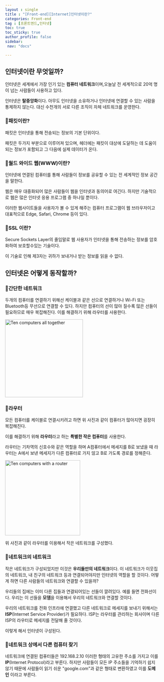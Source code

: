```yaml
---
layout : single
title : "[Front-end][Internet]인터넷이란?"
categories: Front-end
tag : [프론트엔드,인터넷] 
toc: true
toc_sticky: true
author_profile: false
sidebar:
 nav: "docs"

---
```


## 인터넷이란 무엇일까?

인터넷은 세계에서 가장 인기 있는 **컴퓨터 네트워크**이며,오늘날 전 세계적으로 20억 명이 넘는 사람들이 사용하고 있다.

인터넷은 **탈중앙화**이다. 아무도 인터넷을 소유하거나 인터넷에 연결할 수 있는 사람을 통제하지 않는다. 대신 수천개의 서로 다른 조직이 자체 네트워크를 운영한다. 

### :pushpin:패킷이란?

패킷은 인터넷을 통해 전송되는 정보의 기본 단위이다. 

패킷은 두가지 부분으로 이루어져 있으며, 헤더에는 패킷이 대상에 도달하는 데 도움이 되는 정보가 포함되고 그 다음에 실제 데이터가 온다. 

### :pushpin:월드 와이드 웹(WWW)이란?

인터넷에 연결된 컴퓨터를 통해 사람들이 정보를 공유할 수 있는 전 세계적인 정보 공간을 말한다.



웹은 매우 대중화되어 많은 사람들이 웹을 인터넷과 동의어로 여긴다. 하지만 기술적으로 웹은 많은 인터넷 응용 프로그램 중 하나일 뿐이다. 

이러한 웹사이트들을 사용자가 볼 수 있게 해주는 컴퓨터 프로그램이 웹 브라우저이고 대표적으로 Edge, Safari, Chrome 등이 있다.

### :pushpin:SSL 이란?

Secure Sockets Layer의 줄임말로 웹 사용자가 인터넷을 통해 전송하는 정보를 암호화하여 보호할수있는 기술이다. 

이 기술로 인해 제3자는 귀하가 보내거나 받는 정보를 읽을 수 없다.  

## 인터넷은 어떻게 동작할까?

### :pushpin:간단한 네트워크

두개의 컴퓨터를 연결하기 위해선 케이블과 같은 선으로 연결하거나 Wi-Fi 또는 Bluetooth등 무선으로 연결할 수 있다. 하지만 컴퓨터의 선이 많아 질수록 많은 선들이 필요하므로 매우 복잡해진다. 이를 해결하기 위해 라우터를 사용한다. 

<img title="" src="https://developer.mozilla.org/en-US/docs/Learn/Common_questions/How_does_the_Internet_work/internet-schema-2.png" alt="Ten computers all together" width="254" data-align="center">

### :pushpin:라우터

모든 컴퓨터를 케이블로 연결시키려고 하면 위 사진과 같이 컴퓨터가 많아지면 굉장히 복잡해진다.

이를 해결하기 위해 **라우터**라고 하는 **특별한 작은 컴퓨터**를 사용한다.

라우터는 기차역의 신호수와 같은 역할을 하며 A컴퓨터에서 메세지를 B로 보냈을 때 라우터는 A에서 보낸 메세지가 다른 컴퓨터로 가지 않고 B로 가도록 경로를 정해준다. 

<img title="" src="https://developer.mozilla.org/en-US/docs/Learn/Common_questions/How_does_the_Internet_work/internet-schema-3.png" alt="Ten computers with a router" data-align="center" width="245">

위 사진과 같이 라우터를 이용해서 작은 네트워크를 구성했다. 

### :pushpin:네트워크의 네트워크

작은 네트워크가 구성되었지만 이것은 **우리들만의 네트워크**이다. 이 네트워크가 이웃집의 네트워크, 내 친구의 네트워크 등과 연결되어야지만 인터넷의 역할을 할 것이다. 어떻게 하면 다른 사람들의 네트워크와 연결할 수 있을까?

우리들의 집에는 이미 다른 집들과 연결되어있는 선들이 깔려있다. 예를 들면 전화선이다. 우리는 이 선들을 **모뎀**을 이용해서 우리의 네트워크와 연결할 것이다. 

우리의 네트워크를 전화 인프라에 연결했고 다른 네트워크로 메세지를 보내기 위해서는 **ISP**(Internet Service Provider)가 필요하다. ISP는 라우터를 관리하는 회사이며 다른 ISP의 라우터로 메세지를 전달해 줄 것이다. 

이렇게 해서 인터넷이 구성된다. 

### :pushpin:네트워크 상에서 다른 컴퓨터 찾기

네트워크에 연결된 컴퓨터들은 192.168.2.10 이러한 형태의 고유한 주소를 가지고 이를 **IP**(Internet Protocol)라고 부른다. 하지만 사람들이 모든 IP 주소들을 기억하기 쉽지 않기 때문에 사람들이 읽기 쉬운 "google.com"과 같은 형태로 변환하였고 이를 **도메인** 이라고 부른다.
